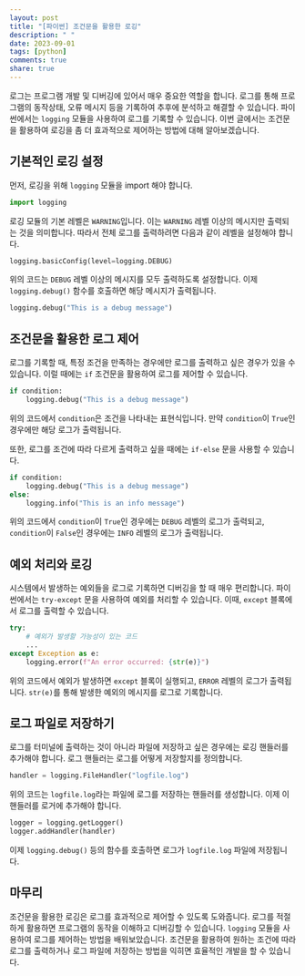 ```yaml
---
layout: post
title: "[파이썬] 조건문을 활용한 로깅"
description: " "
date: 2023-09-01
tags: [python]
comments: true
share: true
---
```


로그는 프로그램 개발 및 디버깅에 있어서 매우 중요한 역할을 합니다. 로그를 통해 프로그램의 동작상태, 오류 메시지 등을 기록하여 추후에 분석하고 해결할 수 있습니다. 파이썬에서는 `logging` 모듈을 사용하여 로그를 기록할 수 있습니다. 이번 글에서는 조건문을 활용하여 로깅을 좀 더 효과적으로 제어하는 방법에 대해 알아보겠습니다.

## 기본적인 로깅 설정

먼저, 로깅을 위해 `logging` 모듈을 import 해야 합니다.

```python
import logging
```

로깅 모듈의 기본 레벨은 `WARNING`입니다. 이는 `WARNING` 레벨 이상의 메시지만 출력되는 것을 의미합니다. 따라서 전체 로그를 출력하려면 다음과 같이 레벨을 설정해야 합니다.

```python
logging.basicConfig(level=logging.DEBUG)
```

위의 코드는 `DEBUG` 레벨 이상의 메시지를 모두 출력하도록 설정합니다. 이제 `logging.debug()` 함수를 호출하면 해당 메시지가 출력됩니다.

```python
logging.debug("This is a debug message")
```

## 조건문을 활용한 로그 제어

로그를 기록할 때, 특정 조건을 만족하는 경우에만 로그를 출력하고 싶은 경우가 있을 수 있습니다. 이럴 때에는 `if` 조건문을 활용하여 로그를 제어할 수 있습니다.

```python
if condition:
    logging.debug("This is a debug message")
```

위의 코드에서 `condition`은 조건을 나타내는 표현식입니다. 만약 `condition`이 `True`인 경우에만 해당 로그가 출력됩니다.

또한, 로그를 조건에 따라 다르게 출력하고 싶을 때에는 `if-else` 문을 사용할 수 있습니다.

```python
if condition:
    logging.debug("This is a debug message")
else:
    logging.info("This is an info message")
```

위의 코드에서 `condition`이 `True`인 경우에는 `DEBUG` 레벨의 로그가 출력되고, `condition`이 `False`인 경우에는 `INFO` 레벨의 로그가 출력됩니다.

## 예외 처리와 로깅

시스템에서 발생하는 예외들을 로그로 기록하면 디버깅을 할 때 매우 편리합니다. 파이썬에서는 `try-except` 문을 사용하여 예외를 처리할 수 있습니다. 이때, `except` 블록에서 로그를 출력할 수 있습니다.

```python
try:
    # 예외가 발생할 가능성이 있는 코드
    ...
except Exception as e:
    logging.error(f"An error occurred: {str(e)}")
```

위의 코드에서 예외가 발생하면 `except` 블록이 실행되고, `ERROR` 레벨의 로그가 출력됩니다. `str(e)`를 통해 발생한 예외의 메시지를 로그로 기록합니다.

## 로그 파일로 저장하기

로그를 터미널에 출력하는 것이 아니라 파일에 저장하고 싶은 경우에는 로깅 핸들러를 추가해야 합니다. 로그 핸들러는 로그를 어떻게 저장할지를 정의합니다.

```python
handler = logging.FileHandler("logfile.log")
```

위의 코드는 `logfile.log`라는 파일에 로그를 저장하는 핸들러를 생성합니다. 이제 이 핸들러를 로거에 추가해야 합니다.

```python
logger = logging.getLogger()
logger.addHandler(handler)
```

이제 `logging.debug()` 등의 함수를 호출하면 로그가 `logfile.log` 파일에 저장됩니다.

## 마무리

조건문을 활용한 로깅은 로그를 효과적으로 제어할 수 있도록 도와줍니다. 로그를 적절하게 활용하면 프로그램의 동작을 이해하고 디버깅할 수 있습니다. `logging` 모듈을 사용하여 로그를 제어하는 방법을 배워보았습니다. 조건문을 활용하여 원하는 조건에 따라 로그를 출력하거나 로그 파일에 저장하는 방법을 익히면 효율적인 개발을 할 수 있습니다.
